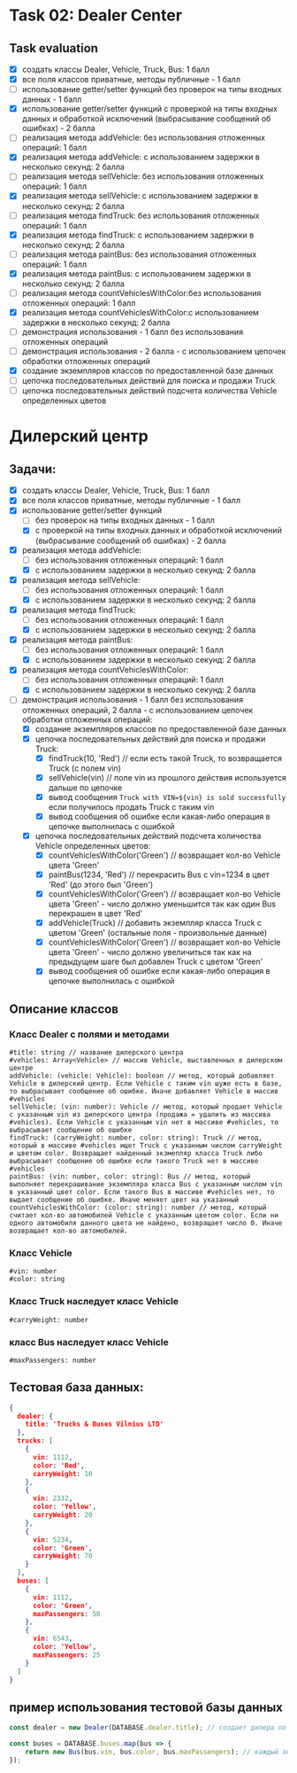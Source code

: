 # Task 02: Dealer Center

## Task evaluation

- [x] создать классы Dealer, Vehicle, Truck, Bus: 1 балл
- [x] все поля классов приватные, методы публичные - 1 балл
- [ ] использование getter/setter функций без проверок на типы входных данных - 1 балл
- [x] использование getter/setter функций с проверкой на типы входных данных и обработкой исключений (выбрасывание
  сообщений об ошибках) - 2 балла
- [ ] реализация метода addVehicle: без использования отложенных операций: 1 балл
- [x] реализация метода addVehicle: с использованием задержки в несколько секунд: 2 балла
- [ ] реализация метода sellVehicle: без использования отложенных операций: 1 балл
- [x] реализация метода sellVehicle: с использованием задержки в несколько секунд: 2 балла
- [ ] реализация метода findTruck: без использования отложенных операций: 1 балл
- [x] реализация метода findTruck: с использованием задержки в несколько секунд: 2 балла
- [ ] реализация метода paintBus: без использования отложенных операций: 1 балл
- [x] реализация метода paintBus: с использованием задержки в несколько секунд: 2 балла
- [ ] реализация метода countVehiclesWithColor:без использования отложенных операций: 1 балл
- [x] реализация метода countVehiclesWithColor:с использованием задержки в несколько секунд: 2 балла
- [ ] демонстрация использования - 1 балл без использования отложенных операций
- [ ] демонстрация использования - 2 балла - с использованием цепочек обработки отложенных операций
- [x] создание экземпляров классов по предоставленной базе данных
- [ ] цепочка последовательных действий для поиска и продажи Truck
- [ ] цепочка последовательных действий подсчета количества Vehicle определенных цветов

# Дилерский центр

## Задачи:

- [x] создать классы Dealer, Vehicle, Truck, Bus: 1 балл
- [x] все поля классов приватные, методы публичные - 1 балл
- [x] использование getter/setter функций
    - [ ] без проверок на типы входных данных - 1 балл
    - [x] с проверкой на типы входных данных и обработкой исключений (выбрасывание сообщений об ошибках) - 2 балла
- [x] реализация метода addVehicle:
    - [ ] без использования отложенных операций: 1 балл
    - [x] с использованием задержки в несколько секунд: 2 балла
- [x] реализация метода sellVehicle:
    - [ ] без использования отложенных операций: 1 балл
    - [x] с использованием задержки в несколько секунд: 2 балла
- [x] реализация метода findTruck:
    - [ ] без использования отложенных операций: 1 балл
    - [x] с использованием задержки в несколько секунд: 2 балла
- [x] реализация метода paintBus:
    - [ ] без использования отложенных операций: 1 балл
    - [x] с использованием задержки в несколько секунд: 2 балла
- [x] реализация метода countVehiclesWithColor:
    - [ ] без использования отложенных операций: 1 балл
    - [x] с использованием задержки в несколько секунд: 2 балла
- [ ] демонстрация использования - 1 балл без использования отложенных операций, 2 балла - с использованием цепочек
  обработки отложенных операций:
    - [x] создание экземпляров классов по предоставленной базе данных
    - [x] цепочка последовательных действий для поиска и продажи Truck:
        - [x] findTruck(10, 'Red') // если есть такой Truck, то возвращается Truck (с полем vin)
        - [x] sellVehicle(vin) // поле vin из прошлого действия используется дальше по цепочке
        - [x] вывод сообщения `Truck with VIN=${vin} is sold successfully` если получилось продать Truck с таким vin
        - [x] вывод сообщения об ошибке если какая-либо операция в цепочке выполнилась с ошибкой
    - [x] цепочка последовательных действий подсчета количества Vehicle определенных цветов:
        - [x] countVehiclesWithColor('Green') // возвращает кол-во Vehicle цвета 'Green'
        - [x] paintBus(1234, 'Red') // перекрасить Bus с vin=1234 в цвет 'Red' (до этого был 'Green')
        - [x] countVehiclesWithColor('Green') // возвращает кол-во Vehicle цвета 'Green' - число должно уменьшится так
          как один Bus перекрашен в цвет 'Red'
        - [x] addVehicle(Truck) // добавить экземпляр класса Truck с цветом 'Green' (остальные поля - произвольные
          данные)
        - [x] countVehiclesWithColor('Green') // возвращает кол-во Vehicle цвета 'Green' - число должно увеличиться так
          как на предыдущем шаге был добавлен Truck с цветом 'Green'
        - [x] вывод сообщения об ошибке если какая-либо операция в цепочке выполнилась с ошибкой

## Описание классов

### Класс Dealer с полями и методами

    #title: string // название дилерского центра
    #vehicles: Array<Vehicle> // массив Vehicle, выставленных в дилерском центре
    addVehicle: (vehicle: Vehicle): boolean // метод, который добавляет Vehicle в дилерский центр. Если Vehicle с таким vin шуже есть в базе, то выбрасывает сообщение об ошибке. Иначе добавляет Vehicle в массив #vehicles
    sellVehicle: (vin: number): Vehicle // метод, который продает Vehicle с указанным vin из дилерского центра (продажа = удалить из массива #vehicles). Если Vehicle с указанным vin нет в массиве #vehicles, то выбрасывает сообщение об ошибке
    findTruck: (carryWeight: number, color: string): Truck // метод, который в массиве #vehicles ищет Truck с указанным числом carryWeight и цветом color. Возвращает найденный экзмепляр класса Truck либо выбрасывает сообщение об ошибке если такого Truck нет в массиве #vehicles
    paintBus: (vin: number, color: string): Bus // метод, который выполняет перекрашивание экземпляра класса Bus с указанным числом vin в указанный цвет color. Если такого Bus в массиве #vehicles нет, то выдает сообщение об ошибке. Иначе меняет цвет на указанный
    countVehiclesWithColor: (color: string): number // метод, который считает кол-во автомобилей Vehicle с указанным цветом color. Если ни одного автомобиля данного цвета не найдено, возвращает число 0. Иначе возвращает кол-во автомобилей.

### Класс Vehicle

    #vin: number
    #color: string

### Класс Truck наследует класс Vehicle

    #carryWeight: number

### класс Bus наследует класс Vehicle

    #maxPassengers: number

## Тестовая база данных:

```json lines
{
  dealer: {
    title: 'Trucks & Buses Vilnius LTD'
  },
  trucks: [
    {
      vin: 1112,
      color: 'Red',
      carryWeight: 10
    },
    {
      vin: 2332,
      color: 'Yellow',
      carryWeight: 20
    },
    {
      vin: 5234,
      color: 'Green',
      carryWeight: 70
    }
  ],
  buses: [
    {
      vin: 1112,
      color: 'Green',
      maxPassengers: 50
    },
    {
      vin: 6543,
      color: 'Yellow',
      maxPassengers: 25
    }
  ]
}
```

## пример использования тестовой базы данных

```javascript
const dealer = new Dealer(DATABASE.dealer.title); // создает дилера по информации из тестовой базе данных
````

```javascript
const buses = DATABASE.buses.map(bus => {
    return new Bus(bus.vin, bus.color, bus.maxPassengers); // каждый элемент массива из тестовой базы данных переводим в экземпляр класса Bus. Сохраняем полученный массив в переменную buses
});
```
